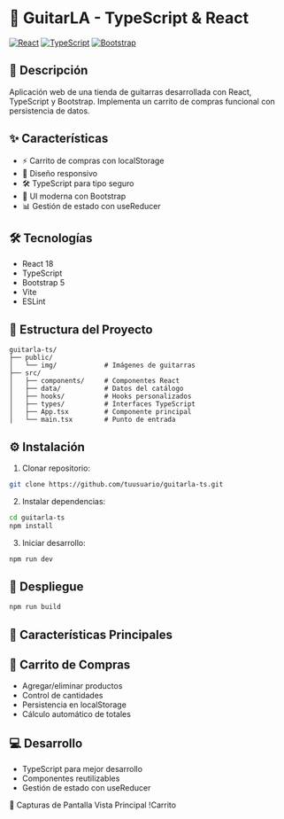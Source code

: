 # 🎸 GuitarLA - TypeScript & React

[![React](https://img.shields.io/badge/React-18-blue.svg)](https://reactjs.org/)
[![TypeScript](https://img.shields.io/badge/TypeScript-4.9-blue.svg)](https://www.typescriptlang.org/)
[![Bootstrap](https://img.shields.io/badge/Bootstrap-5.2-purple.svg)](https://getbootstrap.com/)

## 📝 Descripción

Aplicación web de una tienda de guitarras desarrollada con React, TypeScript y Bootstrap. Implementa un carrito de compras funcional con persistencia de datos.

## ✨ Características

- ⚡ Carrito de compras con localStorage
- 📱 Diseño responsivo
- 🛠️ TypeScript para tipo seguro
- 🎨 UI moderna con Bootstrap
- 📊 Gestión de estado con useReducer

## 🛠️ Tecnologías

- React 18
- TypeScript
- Bootstrap 5
- Vite
- ESLint

## 📁 Estructura del Proyecto

```plaintext
guitarla-ts/
├── public/
│   └── img/            # Imágenes de guitarras
├── src/
│   ├── components/     # Componentes React
│   ├── data/           # Datos del catálogo
│   ├── hooks/          # Hooks personalizados
│   ├── types/          # Interfaces TypeScript
│   ├── App.tsx         # Componente principal
│   └── main.tsx        # Punto de entrada
```
## ⚙️ Instalación

1. Clonar repositorio:
```bash
git clone https://github.com/tuusuario/guitarla-ts.git
```

2. Instalar dependencias:
```bash
cd guitarla-ts
npm install
```

3. Iniciar desarrollo:
```bash
npm run dev
```

## 🚀 Despliegue
```bash
npm run build
```
## 🔑 Características Principales
## 🛒 Carrito de Compras

* Agregar/eliminar productos
* Control de cantidades
* Persistencia en localStorage
* Cálculo automático de totales

## 💻 Desarrollo
* TypeScript para mejor desarrollo
* Componentes reutilizables
* Gestión de estado con useReducer

📸 Capturas de Pantalla
Vista Principal !Carrito
